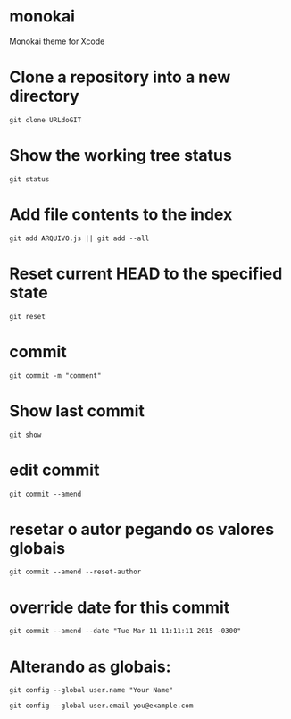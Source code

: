 # monokai
Monokai theme for Xcode


# Clone a repository into a new directory
	git clone URLdoGIT


# Show the working tree status
	git status


# Add file contents to the index
	git add ARQUIVO.js || git add --all


# Reset current HEAD to the specified state
	git reset


# commit
	git commit -m "comment"


# Show last commit
	git show


# edit commit
	git commit --amend


# resetar o autor pegando os valores globais
	git commit --amend --reset-author


# override date for this commit
	git commit --amend --date "Tue Mar 11 11:11:11 2015 -0300"


# Alterando as globais:

	git config --global user.name "Your Name"

	git config --global user.email you@example.com
